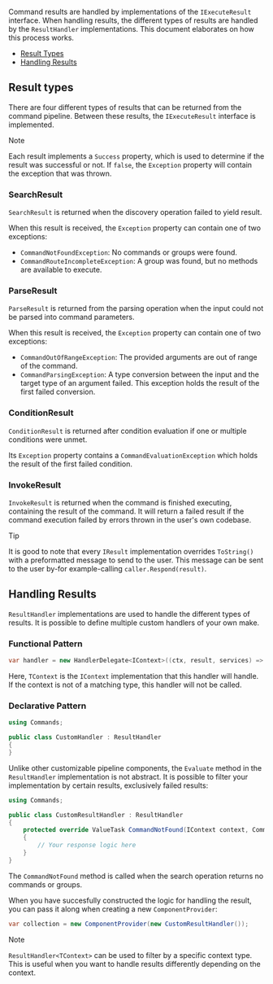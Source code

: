 Command results are handled by implementations of the `IExecuteResult` interface.
When handling results, the different types of results are handled by the `ResultHandler` implementations. This document elaborates on how this process works.

- [Result Types](#result-types)
- [Handling Results](#handling-results)

## Result types

There are four different types of results that can be returned from the command pipeline. Between these results, the `IExecuteResult` interface is implemented. 

> [!NOTE] 
> Each result implements a `Success` property, which is used to determine if the result was successful or not. 
> If `false`, the `Exception` property will contain the exception that was thrown.

### SearchResult

`SearchResult` is returned when the discovery operation failed to yield result.

When this result is received, the `Exception` property can contain one of two exceptions:

- `CommandNotFoundException`: No commands or groups were found.
- `CommandRouteIncompleteException`: A group was found, but no methods are available to execute.

### ParseResult

`ParseResult` is returned from the parsing operation when the input could not be parsed into command parameters.

When this result is received, the `Exception` property can contain one of two exceptions:

- `CommandOutOfRangeException`: The provided arguments are out of range of the command.
- `CommandParsingException`: A type conversion between the input and the target type of an argument failed. This exception holds the result of the first failed conversion.

### ConditionResult

`ConditionResult` is returned after condition evaluation if one or multiple conditions were unmet.

Its `Exception` property contains a `CommandEvaluationException` which holds the result of the first failed condition.

### InvokeResult

`InvokeResult` is returned when the command is finished executing, containing the result of the command. 
It will return a failed result if the command execution failed by errors thrown in the user's own codebase.

> [!TIP] 
> It is good to note that every `IResult` implementation overrides `ToString()` with a preformatted message to send to the user. 
> This message can be sent to the user by-for example-calling `caller.Respond(result)`.

## Handling Results

`ResultHandler` implementations are used to handle the different types of results. It is possible to define multiple custom handlers of your own make.

### Functional Pattern

```cs
var handler = new HandlerDelegate<IContext>((ctx, result, services) => ...);
```

Here, `TContext` is the `IContext` implementation that this handler will handle. 
If the context is not of a matching type, this handler will not be called.

### Declarative Pattern

```cs
using Commands;

public class CustomHandler : ResultHandler
{
}
```

Unlike other customizable pipeline components, the `Evaluate` method in the `ResultHandler` implementation is not abstract. 
It is possible to filter your implementation by certain results, exclusively failed results:

```cs
using Commands;

public class CustomResultHandler : ResultHandler
{
    protected override ValueTask CommandNotFound(IContext context, CommandNotFoundException exception, SearchResult result, IServiceProvider services, CancellationToken cancellationToken)
    {
        // Your response logic here
    }
}
```

The `CommandNotFound` method is called when the search operation returns no commands or groups.

When you have succesfully constructed the logic for handling the result, you can pass it along when creating a new `ComponentProvider`:

```cs
var collection = new ComponentProvider(new CustomResultHandler());
```

> [!NOTE]
> `ResultHandler<TContext>` can be used to filter by a specific context type. 
> This is useful when you want to handle results differently depending on the context.